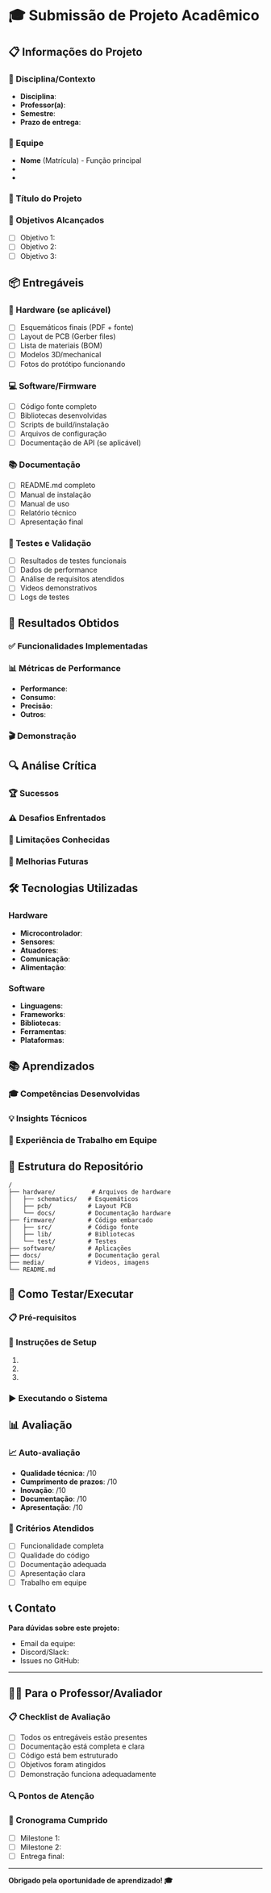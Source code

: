 # 🎓 Submissão de Projeto Acadêmico

## 📋 Informações do Projeto

### 🎯 Disciplina/Contexto
- **Disciplina**: <!-- Ex: Projeto Integrador II -->
- **Professor(a)**: <!-- Nome do professor orientador -->
- **Semestre**: <!-- Ex: 2024.1 -->
- **Prazo de entrega**: <!-- Data limite -->

### 👥 Equipe
<!-- Liste todos os membros da equipe -->
- **Nome** (Matrícula) - Função principal
- 
- 

### 📝 Título do Projeto


### 🎯 Objetivos Alcançados
<!-- Liste os objetivos propostos e se foram atingidos -->
- [ ] Objetivo 1: 
- [ ] Objetivo 2: 
- [ ] Objetivo 3: 

## 📦 Entregáveis

### 🔧 Hardware (se aplicável)
- [ ] Esquemáticos finais (PDF + fonte)
- [ ] Layout de PCB (Gerber files)
- [ ] Lista de materiais (BOM)
- [ ] Modelos 3D/mechanical
- [ ] Fotos do protótipo funcionando

### 💻 Software/Firmware
- [ ] Código fonte completo
- [ ] Bibliotecas desenvolvidas
- [ ] Scripts de build/instalação
- [ ] Arquivos de configuração
- [ ] Documentação de API (se aplicável)

### 📚 Documentação
- [ ] README.md completo
- [ ] Manual de instalação
- [ ] Manual de uso
- [ ] Relatório técnico
- [ ] Apresentação final

### 🧪 Testes e Validação
- [ ] Resultados de testes funcionais
- [ ] Dados de performance
- [ ] Análise de requisitos atendidos
- [ ] Videos demonstrativos
- [ ] Logs de testes

## 🎯 Resultados Obtidos

### ✅ Funcionalidades Implementadas
<!-- Descreva o que foi implementado e funciona -->


### 📊 Métricas de Performance
<!-- Se aplicável, inclua dados quantitativos -->
- **Performance**: 
- **Consumo**: 
- **Precisão**: 
- **Outros**: 

### 🎬 Demonstração
<!-- Links para vídeos, imagens, demos ao vivo -->


## 🔍 Análise Crítica

### 🏆 Sucessos
<!-- O que funcionou bem -->


### ⚠️ Desafios Enfrentados
<!-- Principais dificuldades e como foram superadas -->


### 🚧 Limitações Conhecidas
<!-- O que não foi possível implementar ou limitações do sistema -->


### 🚀 Melhorias Futuras
<!-- Sugestões para evolução do projeto -->


## 🛠️ Tecnologias Utilizadas

### Hardware
- **Microcontrolador**: 
- **Sensores**: 
- **Atuadores**: 
- **Comunicação**: 
- **Alimentação**: 

### Software
- **Linguagens**: 
- **Frameworks**: 
- **Bibliotecas**: 
- **Ferramentas**: 
- **Plataformas**: 

## 📚 Aprendizados

### 🎓 Competências Desenvolvidas
<!-- O que a equipe aprendeu durante o projeto -->


### 💡 Insights Técnicos
<!-- Descobertas importantes sobre tecnologias, métodos, etc. -->


### 🤝 Experiência de Trabalho em Equipe
<!-- Como foi a colaboração, divisão de tarefas, etc. -->


## 📁 Estrutura do Repositório
<!-- Explique como o código está organizado -->
```
/
├── hardware/          # Arquivos de hardware
│   ├── schematics/   # Esquemáticos
│   ├── pcb/          # Layout PCB
│   └── docs/         # Documentação hardware
├── firmware/         # Código embarcado
│   ├── src/          # Código fonte
│   ├── lib/          # Bibliotecas
│   └── test/         # Testes
├── software/         # Aplicações
├── docs/             # Documentação geral
├── media/            # Videos, imagens
└── README.md
```

## 🧪 Como Testar/Executar

### 📋 Pré-requisitos
<!-- Software, hardware, dependências necessárias -->


### 🚀 Instruções de Setup
<!-- Passo a passo para reproduzir o projeto -->
1. 
2. 
3. 

### ▶️ Executando o Sistema
<!-- Como executar/demonstrar o projeto funcionando -->


## 📊 Avaliação

### 📈 Auto-avaliação
<!-- Como a equipe avalia o próprio trabalho -->
- **Qualidade técnica**: /10
- **Cumprimento de prazos**: /10
- **Inovação**: /10
- **Documentação**: /10
- **Apresentação**: /10

### 🎯 Critérios Atendidos
<!-- Baseado na rubrica da disciplina -->
- [ ] Funcionalidade completa
- [ ] Qualidade do código
- [ ] Documentação adequada
- [ ] Apresentação clara
- [ ] Trabalho em equipe

## 📞 Contato

**Para dúvidas sobre este projeto:**
- Email da equipe: 
- Discord/Slack: 
- Issues no GitHub: 

---

## 👨‍🏫 Para o Professor/Avaliador

### 📋 Checklist de Avaliação
- [ ] Todos os entregáveis estão presentes
- [ ] Documentação está completa e clara
- [ ] Código está bem estruturado
- [ ] Objetivos foram atingidos
- [ ] Demonstração funciona adequadamente

### 🔍 Pontos de Atenção
<!-- Avisos específicos para facilitar a avaliação -->


### 📅 Cronograma Cumprido
- [ ] Milestone 1: <!-- Data e status -->
- [ ] Milestone 2: <!-- Data e status -->
- [ ] Entrega final: <!-- Data e status -->

---

**Obrigado pela oportunidade de aprendizado! 🎓**
